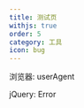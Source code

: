 ```yaml
---
title: 测试页
withjs: true
order: 5
category: 工具
icon: bug
---
```

浏览器: <span id="user_agent">userAgent</span>

jQuery: <span id="jquery">Error</span>

<div id="vue">
</div>
